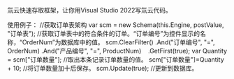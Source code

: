 氚云快速存取框架，让你用Visual Studio 2022写氚云代码。

使用例子：
//获取订单表架构
var scm = new Schema(this.Engine, postValue, "订单表");
//获取订单表中的符合条件的订单。“订单编号”为控件显示的名称，“OrderNum”为数据库中的值。
scm.ClearFilter()
   .And("订单编号", "=", OrderNum)
   .And("产品编号", "=", ProductNum)
   .GetFirst(true);
var Quantity = scm["订单数量"];    //取出本条记录订单数量的值。
scm["订单数量"]=Quantity + 10;    //将订单数量加十后保存。
scm.Update(true);  //更新到数据库。
